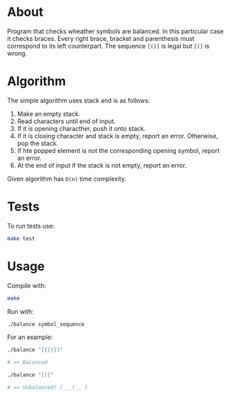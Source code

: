 # About

Program that checks wheather symbols are balanced. In this particular case it checks braces. Every right
brace, bracket and parenthesis must correspond to its left counterpart.
The sequence `[()]` is legal but `[(]` is wrong.

# Algorithm

The simple algorithm uses stack and is as follows:

1. Make an empty stack.
2. Read characters until end of input.
3. If it is opening characther, push it onto stack.
4. If it is closing character and stack is empty, report an error. Otherwise, pop the stack.
5. If hte popped element is not the corresponding opening symbol, report an error.
6. At the end of input if the stack is not empty, report an error.

Given algorithm has `O(n)` time complexity.

# Tests

To run tests use:

``` bash
make test
```

# Usage

Compile with:

``` bash
make
```

Run with:

``` bash
./balance symbol_sequence
```

For an example:

``` bash
./balance "[{()}]"

# => Balanced
```

``` bash
./balance "[(]"

# => Unbalanced! [ __(__ ]
```
